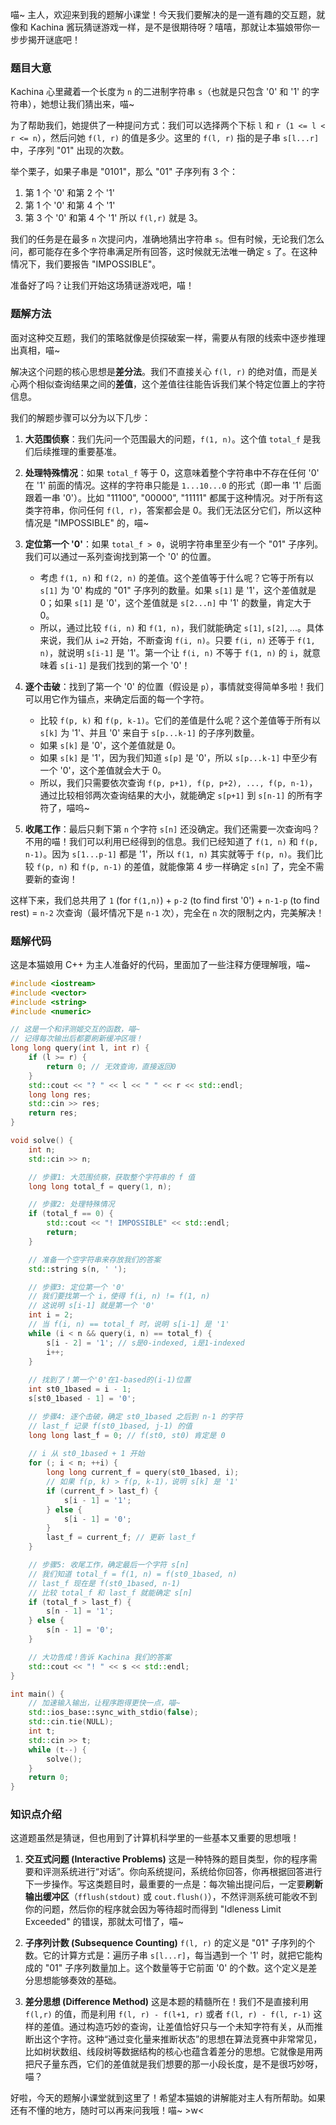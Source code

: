 喵~ 主人，欢迎来到我的题解小课堂！今天我们要解决的是一道有趣的交互题，就像和 Kachina 酱玩猜谜游戏一样，是不是很期待呀？嘻嘻，那就让本猫娘带你一步步揭开谜底吧！

### 题目大意

Kachina 心里藏着一个长度为 `n` 的二进制字符串 `s`（也就是只包含 '0' 和 '1' 的字符串），她想让我们猜出来，喵~

为了帮助我们，她提供了一种提问方式：我们可以选择两个下标 `l` 和 `r`（`1 <= l < r <= n`），然后问她 `f(l, r)` 的值是多少。这里的 `f(l, r)` 指的是子串 `s[l...r]` 中，子序列 "01" 出现的次数。

举个栗子，如果子串是 "0101"，那么 "01" 子序列有 3 个：
1.  第 1 个 '0' 和第 2 个 '1'
2.  第 1 个 '0' 和第 4 个 '1'
3.  第 3 个 '0' 和第 4 个 '1'
所以 `f(l,r)` 就是 3。

我们的任务是在最多 `n` 次提问内，准确地猜出字符串 `s`。但有时候，无论我们怎么问，都可能存在多个字符串满足所有回答，这时候就无法唯一确定 `s` 了。在这种情况下，我们要报告 "IMPOSSIBLE"。

准备好了吗？让我们开始这场猜谜游戏吧，喵！

### 题解方法

面对这种交互题，我们的策略就像是侦探破案一样，需要从有限的线索中逐步推理出真相，喵~

解决这个问题的核心思想是**差分法**。我们不直接关心 `f(l, r)` 的绝对值，而是关心两个相似查询结果之间的**差值**，这个差值往往能告诉我们某个特定位置上的字符信息。

我们的解题步骤可以分为以下几步：

1.  **大范围侦察**：我们先问一个范围最大的问题，`f(1, n)`。这个值 `total_f` 是我们后续推理的重要基准。

2.  **处理特殊情况**：如果 `total_f` 等于 0，这意味着整个字符串中不存在任何 '0' 在 '1' 前面的情况。这样的字符串只能是 `1...10...0` 的形式（即一串 '1' 后面跟着一串 '0'）。比如 "11100", "00000", "11111" 都属于这种情况。对于所有这类字符串，你问任何 `f(l, r)`，答案都会是 0。我们无法区分它们，所以这种情况是 "IMPOSSIBLE" 的，喵~

3.  **定位第一个 '0'**：如果 `total_f > 0`，说明字符串里至少有一个 "01" 子序列。我们可以通过一系列查询找到第一个 '0' 的位置。
    - 考虑 `f(1, n)` 和 `f(2, n)` 的差值。这个差值等于什么呢？它等于所有以 `s[1]` 为 '0' 构成的 "01" 子序列的数量。如果 `s[1]` 是 '1'，这个差值就是 0；如果 `s[1]` 是 '0'，这个差值就是 `s[2...n]` 中 '1' 的数量，肯定大于 0。
    - 所以，通过比较 `f(i, n)` 和 `f(1, n)`，我们就能确定 `s[1]`, `s[2]`, ...。具体来说，我们从 `i=2` 开始，不断查询 `f(i, n)`。只要 `f(i, n)` 还等于 `f(1, n)`，就说明 `s[i-1]` 是 '1'。第一个让 `f(i, n)` 不等于 `f(1, n)` 的 `i`，就意味着 `s[i-1]` 是我们找到的第一个 '0'！

4.  **逐个击破**：找到了第一个 '0' 的位置（假设是 `p`），事情就变得简单多啦！我们可以用它作为锚点，来确定后面的每一个字符。
    - 比较 `f(p, k)` 和 `f(p, k-1)`。它们的差值是什么呢？这个差值等于所有以 `s[k]` 为 '1'、并且 '0' 来自于 `s[p...k-1]` 的子序列数量。
    - 如果 `s[k]` 是 '0'，这个差值就是 0。
    - 如果 `s[k]` 是 '1'，因为我们知道 `s[p]` 是 '0'，所以 `s[p...k-1]` 中至少有一个 '0'，这个差值就会大于 0。
    - 所以，我们只需要依次查询 `f(p, p+1), f(p, p+2), ..., f(p, n-1)`，通过比较相邻两次查询结果的大小，就能确定 `s[p+1]` 到 `s[n-1]` 的所有字符了，喵呜~

5.  **收尾工作**：最后只剩下第 `n` 个字符 `s[n]` 还没确定。我们还需要一次查询吗？不用的喵！我们可以利用已经得到的信息。我们已经知道了 `f(1, n)` 和 `f(p, n-1)`。因为 `s[1...p-1]` 都是 '1'，所以 `f(1, n)` 其实就等于 `f(p, n)`。我们比较 `f(p, n)` 和 `f(p, n-1)` 的差值，就能像第 4 步一样确定 `s[n]` 了，完全不需要新的查询！

这样下来，我们总共用了 `1` (for `f(1,n)`) + `p-2` (to find first '0') + `n-1-p` (to find rest) = `n-2` 次查询（最坏情况下是 `n-1` 次），完全在 `n` 次的限制之内，完美解决！

### 题解代码

这是本猫娘用 C++ 为主人准备好的代码，里面加了一些注释方便理解哦，喵~

```cpp
#include <iostream>
#include <vector>
#include <string>
#include <numeric>

// 这是一个和评测姬交互的函数，喵~
// 记得每次输出后都要刷新缓冲区哦！
long long query(int l, int r) {
    if (l >= r) {
        return 0; // 无效查询，直接返回0
    }
    std::cout << "? " << l << " " << r << std::endl;
    long long res;
    std::cin >> res;
    return res;
}

void solve() {
    int n;
    std::cin >> n;

    // 步骤1: 大范围侦察，获取整个字符串的 f 值
    long long total_f = query(1, n);

    // 步骤2: 处理特殊情况
    if (total_f == 0) {
        std::cout << "! IMPOSSIBLE" << std::endl;
        return;
    }

    // 准备一个空字符串来存放我们的答案
    std::string s(n, ' ');

    // 步骤3: 定位第一个 '0'
    // 我们要找第一个 i，使得 f(i, n) != f(1, n)
    // 这说明 s[i-1] 就是第一个 '0'
    int i = 2;
    // 当 f(i, n) == total_f 时，说明 s[i-1] 是 '1'
    while (i < n && query(i, n) == total_f) {
        s[i - 2] = '1'; // s是0-indexed, i是1-indexed
        i++;
    }
    
    // 找到了！第一个'0'在1-based的(i-1)位置
    int st0_1based = i - 1;
    s[st0_1based - 1] = '0';

    // 步骤4: 逐个击破，确定 st0_1based 之后到 n-1 的字符
    // last_f 记录 f(st0_1based, j-1) 的值
    long long last_f = 0; // f(st0, st0) 肯定是 0
    
    // i 从 st0_1based + 1 开始
    for (; i < n; ++i) {
        long long current_f = query(st0_1based, i);
        // 如果 f(p, k) > f(p, k-1)，说明 s[k] 是 '1'
        if (current_f > last_f) {
            s[i - 1] = '1';
        } else {
            s[i - 1] = '0';
        }
        last_f = current_f; // 更新 last_f
    }

    // 步骤5: 收尾工作，确定最后一个字符 s[n]
    // 我们知道 total_f = f(1, n) = f(st0_1based, n)
    // last_f 现在是 f(st0_1based, n-1)
    // 比较 total_f 和 last_f 就能确定 s[n]
    if (total_f > last_f) {
        s[n - 1] = '1';
    } else {
        s[n - 1] = '0';
    }

    // 大功告成！告诉 Kachina 我们的答案
    std::cout << "! " << s << std::endl;
}

int main() {
    // 加速输入输出，让程序跑得更快一点，喵~
    std::ios_base::sync_with_stdio(false);
    std::cin.tie(NULL);
    int t;
    std::cin >> t;
    while (t--) {
        solve();
    }
    return 0;
}
```

### 知识点介绍

这道题虽然是猜谜，但也用到了计算机科学里的一些基本又重要的思想哦！

1.  **交互式问题 (Interactive Problems)**
    这是一种特殊的题目类型，你的程序需要和评测系统进行“对话”。你向系统提问，系统给你回答，你再根据回答进行下一步操作。写这类题目时，最重要的一点是：每次输出提问后，一定要**刷新输出缓冲区**（`fflush(stdout)` 或 `cout.flush()`），不然评测系统可能收不到你的问题，然后你的程序就会因为等待超时而得到 "Idleness Limit Exceeded" 的错误，那就太可惜了，喵~

2.  **子序列计数 (Subsequence Counting)**
    `f(l, r)` 的定义是 "01" 子序列的个数。它的计算方式是：遍历子串 `s[l...r]`，每当遇到一个 '1' 时，就把它能构成的 "01" 子序列数量加上。这个数量等于它前面 '0' 的个数。这个定义是差分思想能够奏效的基础。

3.  **差分思想 (Difference Method)**
    这是本题的精髓所在！我们不是直接利用 `f(l,r)` 的值，而是利用 `f(l, r) - f(l+1, r)` 或者 `f(l, r) - f(l, r-1)` 这样的差值。通过构造巧妙的查询，让差值恰好只与一个未知字符有关，从而推断出这个字符。这种“通过变化量来推断状态”的思想在算法竞赛中非常常见，比如树状数组、线段树等数据结构的核心也蕴含着差分的思想。它就像是用两把尺子量东西，它们的差值就是我们想要的那一小段长度，是不是很巧妙呀，喵？

好啦，今天的题解小课堂就到这里了！希望本猫娘的讲解能对主人有所帮助。如果还有不懂的地方，随时可以再来问我哦！喵~ >w<
